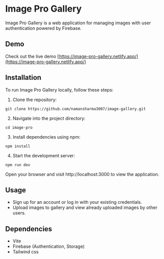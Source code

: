 # Image Pro Gallery

Image Pro Gallery is a web application for managing images with user authentication powered by Firebase.

## Demo

Check out the live demo [https://image-pro-gallery.netlify.app/](https://image-pro-gallery.netlify.app/)

## Installation

To run Image Pro Gallery locally, follow these steps:

1. Clone the repository:

```
git clone https://github.com/namansharma3007/image-gallery.git
```

2. Navigate into the project directory:

```
cd image-pro
```

3. Install dependencies using npm:

```
npm install
```

4. Start the development server:

```
npm run dev
```

Open your browser and visit http://localhost:3000 to view the application.

## Usage
* Sign up for an account or log in with your existing credentials.
* Upload images to gallery and view already uploaded images by other users.

## Dependencies
* Vite
* Firebase (Authentication, Storage)
* Tailwind css